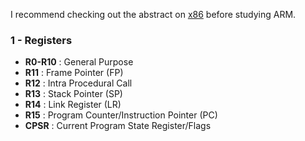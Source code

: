 I recommend checking out the abstract on [x86](https://github.com/RistBS/Awesome-RedTeam-Cheatsheet/edit/master/Binary%20Exploitation%20&%20Shellcoding/ASM/x86%20basics.md) before studying ARM.



### 1 - Registers

- **R0-R10** : General Purpose
- **R11**    : Frame Pointer (FP)
- **R12**    : Intra Procedural Call	
- **R13**    : Stack Pointer (SP)
- **R14**    : Link Register (LR)
- **R15**    : Program Counter/Instruction Pointer (PC)
- **CPSR**   : Current Program State Register/Flags	
